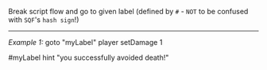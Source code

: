 Break script flow and go to given label (defined by `#` - `NOT` to be confused with `SQF`'s `hash sign`!)


---
*Example 1:*
<sqs>
goto "myLabel"
player setDamage 1

#myLabel
hint "you successfully avoided death!"
</sqs>